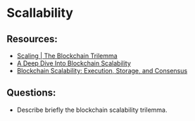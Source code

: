 # Scallability


## Resources:

* [Scaling | The Blockchain Trilemma](https://www.youtube.com/watch?v=w-NdQECb6sU)
* [A Deep Dive Into Blockchain Scalability](https://crypto.com/university/blockchain-scalability)
* [Blockchain Scalability: Execution, Storage, and Consensus](https://blog.chain.link/blockchain-scalability-approaches/)

## Questions:
* Describe briefly the blockchain scalability trilemma. 
